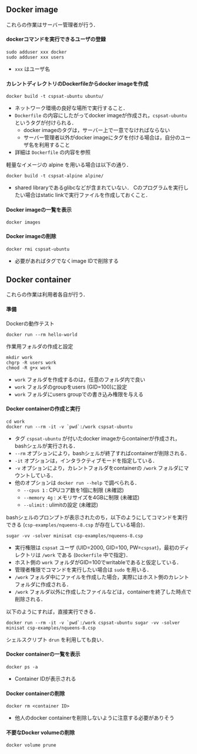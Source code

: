 ## Docker image

これらの作業はサーバー管理者が行う．

#### dockerコマンドを実行できるユーザの登録

```
sudo adduser xxx docker
sudo adduser xxx users
```

- `xxx` はユーザ名

#### カレントディレクトリのDockerfileからdocker imageを作成

```
docker build -t cspsat-ubuntu ubuntu/
```

- ネットワーク環境の良好な場所で実行すること．
- `Dockerfile` の内容にしたがってdocker imageが作成され，`cspsat-ubuntu` というタグが付けられる．
    - docker imageのタグは，サーバー上で一意でなければならない
    - サーバー管理者以外がdocker imageにタグを付ける場合は，自分のユーザ名を利用すること
- 詳細は `Dockerfile` の内容を参照

軽量なイメージの alpine を用いる場合は以下の通り．

```
docker build -t cspsat-alpine alpine/
```

- shared libraryであるglibcなどが含まれていない．
  Cのプログラムを実行したい場合はstatic linkで実行ファイルを作成しておくこと．

#### Docker imageの一覧を表示

```
docker images
```

#### Docker imageの削除

```
docker rmi cspsat-ubuntu
```

- 必要があればタグでなくimage IDで削除する

## Docker container

これらの作業は利用者各自が行う．

#### 準備

Dockerの動作テスト

```
docker run --rm hello-world
```

作業用フォルダの作成と設定

```
mkdir work
chgrp -R users work
chmod -R g+x work
```

- `work` フォルダを作成するのは，任意のフォルダ内で良い
- `work` フォルダのgroupをusers (GID=100)に設定
- `work` フォルダにusers groupでの書き込み権限を与える

#### Docker containerの作成と実行

```
cd work
docker run --rm -it -v `pwd`:/work cspsat-ubuntu
```

- タグ `cspsat-ubuntu` が付いたdocker imageからcontainerが作成され，bashシェルが実行される．
- `--rm`  オプションにより，bashシェルが終了すればcontainerが削除される．
- `-it` オプションは，インタラクティブモードを指定している．
- `-v`  オプションにより，カレントフォルダをcontainerの `/work` フォルダにマウントしている．
- 他のオプションは `docker run --help` で調べられる．
    - `--cpus 1` : CPUコア数を1個に制限 (未確認)
    - `--memory 4g` : メモリサイズを4GBに制限 (未確認)
    - `--ulimit` : ulimitの設定 (未確認)

bashシェルのプロンプトが表示されたのち，以下のようにしてコマンドを実行できる
(`csp-examples/nqueens-8.csp` が存在している場合)．

```
sugar -vv -solver minisat csp-examples/nqueens-8.csp
```

- 実行権限は `cspsat` ユーザ (UID=2000, GID=100, PW=`cspsat`)，最初のディレクトリは `/work` である
  (`Dockerfile` 中で指定)．
- ホスト側の `work` フォルダがGID=100でwritableであると仮定している．
- 管理者権限でコマンドを実行したい場合は `sudo` を用いる．
- `/work` フォルダ中にファイルを作成した場合，実際にはホスト側のカレントフォルダに作成される．
- `/work` フォルダ以外に作成したファイルなどは，containerを終了した時点で削除される．

以下のようにすれば，直接実行できる．

```
docker run --rm -it -v `pwd`:/work cspsat-ubuntu sugar -vv -solver minisat csp-examples/nqueens-8.csp
```

シェルスクリプト `drun` を利用しても良い．

#### Docker containerの一覧を表示

```
docker ps -a
```

- Container IDが表示される

#### Docker containerの削除

```
docker rm <container ID>
```

- 他人のdocker containerを削除しないように注意する必要がありそう

#### 不要なDocker volumeの削除

```
docker volume prune
```

